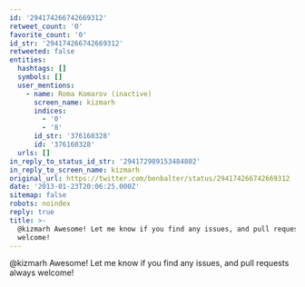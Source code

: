 ```yaml
---
id: '294174266742669312'
retweet_count: '0'
favorite_count: '0'
id_str: '294174266742669312'
retweeted: false
entities:
  hashtags: []
  symbols: []
  user_mentions:
    - name: Roma Komarov (inactive)
      screen_name: kizmarh
      indices:
        - '0'
        - '8'
      id_str: '376160328'
      id: '376160328'
  urls: []
in_reply_to_status_id_str: '294172989153484802'
in_reply_to_screen_name: kizmarh
original_url: https://twitter.com/benbalter/status/294174266742669312
date: '2013-01-23T20:06:25.000Z'
sitemap: false
robots: noindex
reply: true
title: >-
  @kizmarh Awesome! Let me know if you find any issues, and pull requests always
  welcome!
---
```


@kizmarh Awesome! Let me know if you find any issues, and pull requests always welcome!